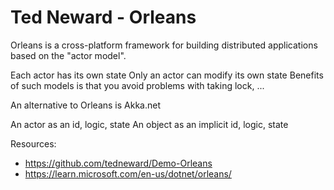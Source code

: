 # Ted Neward - Orleans

Orleans is a cross-platform framework for building distributed applications based on the "actor model".

Each actor has its own state
Only an actor can modify its own state
Benefits of such models is that you avoid problems with taking lock, ...

An alternative to Orleans is Akka.net

An actor as an id, logic, state
An object as an implicit id, logic, state

Resources:
- https://github.com/tedneward/Demo-Orleans
- https://learn.microsoft.com/en-us/dotnet/orleans/